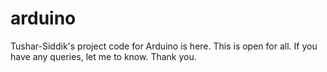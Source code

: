 # arduino
Tushar-Siddik's project code for Arduino is here. This is open for all.
If you have any queries, let me to know.
Thank you.
